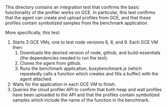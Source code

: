 This directory contains an integration test that confirms the basic functionality
of the profiler works on GCE. In particular, this test confirms that the agent 
can create and upload profiles from GCE, and that these profiles contain 
symbolized samples from the benchmark application.

More specifically, this test:
1. Starts 3 GCE VMs, one to test node versions 6, 8, and 9. 
Each GCE VM then:
    1. Downloads the desired version of node, github, and build-essentials 
    (the dependencies needed to run the test).
    2. Clones the agent from github.
    3. Runs the benchmark application, busybenchmark.js (which repeatedly calls
    a function which creates and fills a buffer) with the agent attached.
2. Waits for the application in each GCE VM to finish.
3. Queries the cloud profiler API to confirm that both heap and wall profiles 
have been uploaded to the API and that the profiles contain symbolized samples
which include the name of the function in the benchmark.

